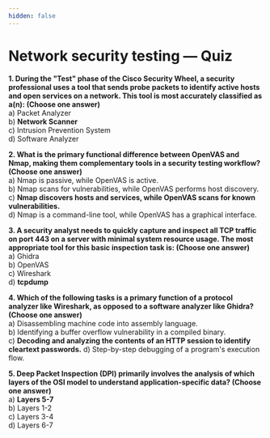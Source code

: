 ```yaml
---
hidden: false
---
```


# Network security testing — Quiz

**1. During the "Test" phase of the Cisco Security Wheel, a security professional uses a tool that sends probe packets to identify active hosts and open services on a network. This tool is most accurately classified as a(n): (Choose one answer)**  
a) Packet Analyzer  
b) **Network Scanner**  
c) Intrusion Prevention System  
d) Software Analyzer

**2. What is the primary functional difference between OpenVAS and Nmap, making them complementary tools in a security testing workflow? (Choose one answer)**  
a) Nmap is passive, while OpenVAS is active.  
b) Nmap scans for vulnerabilities, while OpenVAS performs host discovery.  
c) **Nmap discovers hosts and services, while OpenVAS scans for known vulnerabilities.**  
d) Nmap is a command-line tool, while OpenVAS has a graphical interface.

**3. A security analyst needs to quickly capture and inspect all TCP traffic on port 443 on a server with minimal system resource usage. The most appropriate tool for this basic inspection task is: (Choose one answer)**  
a) Ghidra  
b) OpenVAS  
c) Wireshark  
d) **tcpdump**

**4. Which of the following tasks is a primary function of a protocol analyzer like Wireshark, as opposed to a software analyzer like Ghidra? (Choose one answer)**  
a) Disassembling machine code into assembly language.  
b) Identifying a buffer overflow vulnerability in a compiled binary.  
c) **Decoding and analyzing the contents of an HTTP session to identify cleartext passwords.** d) Step-by-step debugging of a program's execution flow.

**5. Deep Packet Inspection (DPI) primarily involves the analysis of which layers of the OSI model to understand application-specific data? (Choose one answer)**  
a) **Layers 5-7**  
b) Layers 1-2  
c) Layers 3-4  
d) Layers 6-7
